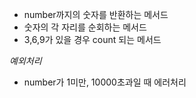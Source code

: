 - number까지의 숫자를 반환하는 메서드
- 숫자의 각 자리를 순회하는 메서드
- 3,6,9가 있을 경우 count 되는 메서드

*예외처리*
- number가 1미만, 10000초과일 때 에러처리
